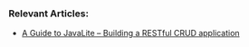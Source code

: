 ### Relevant Articles:

- [A Guide to JavaLite – Building a RESTful CRUD application](http://www.baeldung.com/javalite-rest)
